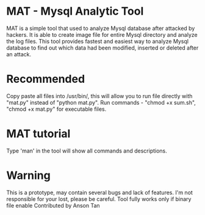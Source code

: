 # MAT - Mysql Analytic Tool

MAT is a simple tool that used to analyze Mysql database after attacked by hackers. It is able to create image file for entire Mysql directory and analyze the log files. This tool provides fastest and easiest way to analyze Mysql database to find out which data had been modified, inserted or deleted after an attack. 

# Recommended
Copy paste all files into /usr/bin/, this will allow you to run file directly with "mat.py" instead of "python mat.py". Run commands - "chmod +x sum.sh", "chmod +x mat.py" for executable files. 

# MAT tutorial
Type 'man' in the tool will show all commands and descriptions. 

# Warning
This is a prototype, may contain several bugs and lack of features. I'm not responsible for your lost, please be careful.
Tool fully works only if binary file enable
Contributed by Anson Tan
